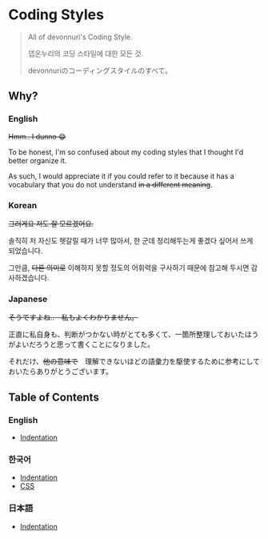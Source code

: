 # Coding Styles

> All of devonnuri's Coding Style.
>
> 뎁온누리의 코딩 스타일에 대한 모든 것.
> 
> devonnuriのコーディングスタイルのすべて。

## Why?

### English
~~Hmm.. I dunno :grin:~~

To be honest, I'm so confused about my coding styles that I thought I'd better organize it.

As such, I would appreciate it if you could refer to it because it has a vocabulary that you do not understand ~~in a different meaning~~.

### Korean

~~그러게요 저도 잘 모르겠어요.~~

솔직히 저 자신도 헷갈릴 때가 너무 많아서, 한 군데 정리해두는게 좋겠다 싶어서 쓰게 되었습니다.

그만큼, ~~다른 의미로~~ 이해하지 못할 정도의 어휘력을 구사하기 때문에 참고해 두시면 감사하겠습니다.

### Japanese

~~そうですよね..　私もよくわかりません。~~

正直に私自身も、判断がつかない時がとても多くて、一箇所整理しておいたほうがよいだろうと思って書くことになりました。

それだけ、~~他の意味で~~　理解できないほどの語彙力を駆使するために参考にしておいたらありがとうございます。
  
## Table of Contents

### English
* [Indentation](en/indentation.md)

### 한국어
* [Indentation](ko/indentation.md)
* [CSS](ko/css.md)

### 日本語
* [Indentation](ja/indentation.md)
